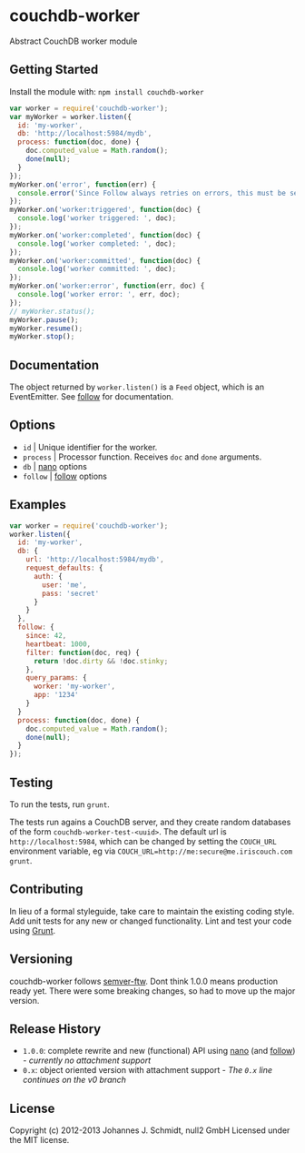 # couchdb-worker

Abstract CouchDB worker module

## Getting Started
Install the module with: `npm install couchdb-worker`

```javascript
var worker = require('couchdb-worker');
var myWorker = worker.listen({
  id: 'my-worker',
  db: 'http://localhost:5984/mydb',
  process: function(doc, done) {
    doc.computed_value = Math.random();
    done(null);
  }
});
myWorker.on('error', function(err) {
  console.error('Since Follow always retries on errors, this must be serious');
});
myWorker.on('worker:triggered', function(doc) {
  console.log('worker triggered: ', doc);
});
myWorker.on('worker:completed', function(doc) {
  console.log('worker completed: ', doc);
});
myWorker.on('worker:committed', function(doc) {
  console.log('worker committed: ', doc);
});
myWorker.on('worker:error', function(err, doc) {
  console.log('worker error: ', err, doc);
});
// myWorker.status();
myWorker.pause();
myWorker.resume();
myWorker.stop();
```

## Documentation
The object returned by `worker.listen()` is a `Feed` object, which is an EventEmitter.
See [follow](https://github.com/iriscouch/follow) for documentation. 

## Options
* `id` | Unique identifier for the worker.
* `process` | Processor function. Receives `doc` and `done` arguments.
* `db` | [nano](https://github.com/dscape/nano) options
* `follow` | [follow](https://github.com/iriscouch/follow) options

## Examples
```javascript
var worker = require('couchdb-worker');
worker.listen({
  id: 'my-worker',
  db: {
    url: 'http://localhost:5984/mydb',
    request_defaults: {
      auth: {
        user: 'me',
        pass: 'secret'
      }
    }
  },
  follow: {
    since: 42,
    heartbeat: 1000,
    filter: function(doc, req) {
      return !doc.dirty && !doc.stinky;
    },
    query_params: {
      worker: 'my-worker',
      app: '1234'
    }
  }
  process: function(doc, done) {
    doc.computed_value = Math.random();
    done(null);
  }
});
```

## Testing
To run the tests, run `grunt`.

The tests run agains a CouchDB server, and they create random databases of the form `couchdb-worker-test-<uuid>`.
The default url is `http://localhost:5984`,
which can be changed by setting the `COUCH_URL` environment variable,
eg via `COUCH_URL=http://me:secure@me.iriscouch.com grunt`.

## Contributing
In lieu of a formal styleguide, take care to maintain the existing coding style.
Add unit tests for any new or changed functionality.
Lint and test your code using [Grunt](http://gruntjs.com/).

## Versioning
couchdb-worker follows [semver-ftw](http://semver-ftw.org/).
Dont think 1.0.0 means production ready yet.
There were some breaking changes, so had to move up the major version.

## Release History
* `1.0.0`: complete rewrite and new (functional) API using [nano](https://github.com/dscape/nano)
(and [follow](https://github.com/iriscouch/follow)) - _currently no attachment support_
* `0.x`: object oriented version with attachment support - _The `0.x` line continues on the v0 branch_

## License
Copyright (c) 2012-2013 Johannes J. Schmidt, null2 GmbH
Licensed under the MIT license.
